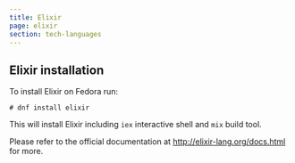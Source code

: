 ```yaml
---
title: Elixir
page: elixir
section: tech-languages
---
```


## Elixir installation

To install Elixir on Fedora run:

```
# dnf install elixir
```

This will install Elixir including `iex` interactive shell and `mix` build tool.

Please refer to the official documentation at http://elixir-lang.org/docs.html
for more.
